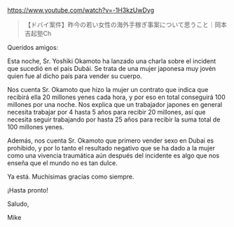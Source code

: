 https://www.youtube.com/watch?v=-1H3kzUwDyg

> 【ドバイ案件】昨今の若い女性の海外手稼ぎ事案について思うこと｜岡本吉起塾Ch

Queridos amigos:

Esta noche, Sr. Yoshiki Okamoto ha lanzado una charla sobre el incident que sucedió en el país Dubái. Se trata de una mujer japonesa muy jovén quien fue al dicho país para vender su cuerpo.

Nos cuenta Sr. Okamoto que hizo la mujer un contrato que indica que recibirá ella 20 millones yenes cada hora, y por eso en total conseguirá 100 millones por una noche. Nos explica que un trabajador japones en general necesita trabajar por 4 hasta 5 años para recibir 20 millones, así que necesita seguir trabajando por hasta 25 años para recibir la suma total de 100 millones yenes.

Además, nos cuenta Sr. Okamoto que primero vender sexo en Dubai es prohibido, y por lo tanto el resultado negativo que se ha dado a la mujer como una vivencia traumática aún después del incidente es algo que nos enseña que el mundo no es tan dulce.

Ya está. Muchísimas gracias como siempre.

¡Hasta pronto!

Saludo,

Mike
